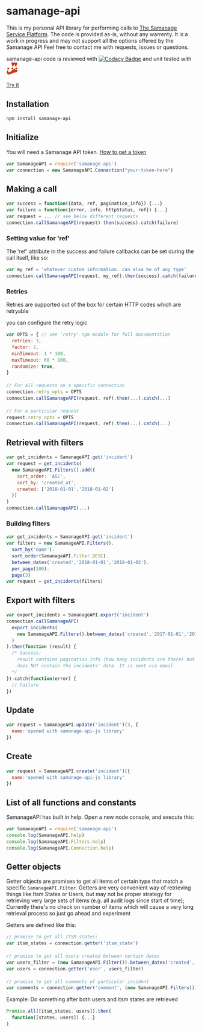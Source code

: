 # samanage-api

This is my personal API library for performing calls to [The Samanage Service Platform](https://www.samanage.com/service-desk/). The code is provided as-is, without any warrenty.
It is a work in progress and may not support all the options offered by the Samanage API
Feel free to contact me with requests, issues or questions.

samanage-api code is reviewed with [![Codacy Badge](https://api.codacy.com/project/badge/Grade/b37abcd47e7a4753811ab872e644211a)](https://www.codacy.com/app/eetay/samanage-api-js?utm_source=github.com&amp;utm_medium=referral&amp;utm_content=eetay/samanage-api-js&amp;utm_campaign=Badge_Grade)
and unit tested with <img src="./spec/jest.png" alt="Jest" width="32px"/>

[Try it](https://npm.runkit.com/samanage-api)

## Installation
```bash
npm install samanage-api
```

## Initialize
You will need a Samanage API token.  [How to get a token](https://community.samanage.com/docs/DOC-1459-encrypted-tokens-authentication-for-api-integration-overview)

```javascript
var SamanageAPI = require('samanage-api')
var connection = new SamanageAPI.Connection("your-token-here")
```

## Making a call
```javascript
var success = function({data, ref, pagination_info}) {...}
var failure = function({error, info, httpStatus, ref}) {...}
var request = ... // see below different requests
connection.callSamanageAPI(request).then(success).catch(failure)
```

### Setting value for 'ref'
The 'ref' attribute in the success and failure callbacks can be set during the
call itself, like so:

```javascript
var my_ref = 'whatever custom information. can also be of any type'
connection.callSamanageAPI(request, my_ref).then(success).catch(failure)
```

### Retries
Retries are supported out of the box for certain HTTP codes which are retryable

you can configure the retry logic

```javascript
var OPTS = { // see 'retry' npm module for full documentation
  retries: 3,
  factor: 2,
  minTimeout: 1 * 100,
  maxTimeout: 60 * 100,
  randomize: true,
}

// For all requests on a specific connection
connection.retry_opts = OPTS
connection.callSamanageAPI(request, ref).then(...).catch(...)

// For a particular request
request.retry_opts = OPTS 
connection.callSamanageAPI(request, ref).then(...).catch(...)
```

## Retrieval with filters
```javascript
var get_incidents = SamanageAPI.get('incident')
var request = get_incidents(
  new SamanageAPI.Filters().add({
    sort_order: 'ASC',
    sort_by: 'created_at',
    created: ['2018-01-01','2018-01-02']
  })
)
connection.callSamanageAPI(...)
```

### Building filters
```javascript
var get_incidents = SamanageAPI.get('incident')
var filters = new SamanageAPI.Filters().
  sort_by('name').
  sort_order(SamanageAPI.Filter.DESC).
  between_dates('created','2018-01-01','2018-01-02').
  per_page(100).
  page(3)
var request = get_incidents(filters)
```

## Export with filters

```javascript
var export_incidents = SamanageAPI.export('incident')
connection.callSamanageAPI(
  export_incidents(
    new SamanageAPI.Filters().between_dates('created','2017-01-01','2018-07-07')
  )
).then(function (result) {
  /* Success:
    result contains pagination info (how many incidents are there) but
    does NOT contain the incidents' data. It is sent via email
  */
}).catch(function(error) {
  // Failure
})
```

## Update
```javascript
var request = SamanageAPI.update('incident')(3, {
  name:'opened with samanage-api-js library'
})
```

## Create
```javascript
var request = SamanageAPI.create('incident')({
  name:'opened with samanage-api-js library'
})
```

## List of all functions and constants

SamanageAPI has built in help.
Open a new node console, and execute this:

```javascript
var SamanageAPI = require('samanage-api')
console.log(SamanageAPI.help)
console.log(SamanageAPI.Filters.help)
console.log(SamanageAPI.Connection.help)
```

## Getter objects
Getter objects are promises to get all items of certain type that match a specific `SamanageAPI.Filter`.
Getters are very convenient way of retrieving things like Itsm States or Users,
but may not be proper strategy for retrieving very large sets of items
(e.g. all audit logs since start of time);
Currently there's no check on number of items which will cause a very long retrieval process so just go ahead and experiment

Getters are defined like this:

```javascript
// promise to get all ITSM states:
var itsm_states = connection.getter('itsm_state')

// promise to get all users created between certain dates
var users_filter = (new SamanageAPI.Filter()).between_dates('created','2017-01-01','2018-07-07')
var users = connection.getter('user', users_filter)

// promise to get all comments of particular incident
var comments = connection.getter('comment', (new SamanageAPI.Filters()), 'incidents/' + incident.id)
```

Example: Do something after both users and itsm states are retrieved

```javascript
Promise.all([itsm_states, users]).then(
  function([states, users]) {...}
)
```

